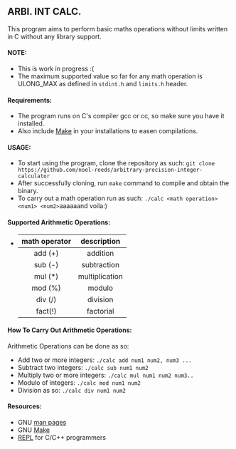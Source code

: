 ## ARBI. INT CALC.
This program aims to perform basic maths operations without limits written in C without any library support. 

#### NOTE:
- This is work in progress :(
- The maximum supported value so far for any math operation is ULONG_MAX as defined in `stdint.h` and `limits.h` header.

#### Requirements:
- The program runs on C's compiler gcc or cc, so make sure you have it installed.
- Also include [Make](https://www.gnu.org/software/make/) in your installations to easen compilations.

#### USAGE:
- To start using the program, clone the repository as such:
  `git clone https://github.com/noel-reeds/arbitrary-precision-integer-calculator`
- After successfully cloning, run `make` command to compile and obtain the binary.
- To carry out a math operation run as such:
  `./calc <math operation> <num1> <num2>`aaaaaand voila:)

#### Supported Arithmetic Operations:

- |math operator | description  |
  |    :---:     |    :---:     |
  | add (+)      | addition     |
  | sub (-)      | subtraction  |
  | mul (\*)     | multiplication |
  | mod (%)      | modulo       |
  | div (/)      | division     |
  | fact(!)      | factorial    |

#### How To Carry Out Arithmetic Operations:
Arithmetic Operations can be done as so:

- Add two or more integers: `./calc add num1 num2, num3 ...`
- Subtract two integers: `./calc sub num1 num2`
- Multiply two or more integers: `./calc mul num1 num2 num3..`
- Modulo of integers: `./calc mod num1 num2`
- Division as so: `./calc div num1 num2`



#### Resources:
- GNU [man pages](https://www.gnu.org/)
- GNU [Make](https://www.gnu.org/software/make/)
- [REPL](https://codeberg.org/andybalaam/igcc) for C/C++ programmers
